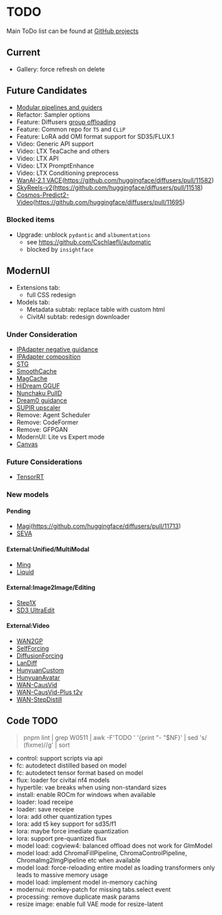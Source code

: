# TODO

Main ToDo list can be found at [GitHub projects](https://github.com/users/vladmandic/projects)

## Current

- Gallery: force refresh on delete

## Future Candidates

- [Modular pipelines and guiders](https://github.com/huggingface/diffusers/issues/11915)  
- Refactor: Sampler options  
- Feature: Diffusers [group offloading](https://github.com/vladmandic/sdnext/issues/4049)  
- Feature: Common repo for `T5` and `CLiP`  
- Feature: LoRA add OMI format support for SD35/FLUX.1  
- Video: Generic API support  
- Video: LTX TeaCache and others  
- Video: LTX API  
- Video: LTX PromptEnhance
- Video: LTX Conditioning preprocess
- [WanAI-2.1 VACE](https://huggingface.co/Wan-AI/Wan2.1-VACE-14B)(https://github.com/huggingface/diffusers/pull/11582)  
- [SkyReels-v2](https://github.com/SkyworkAI/SkyReels-V2)(https://github.com/huggingface/diffusers/pull/11518)  
- [Cosmos-Predict2-Video](https://huggingface.co/nvidia/Cosmos-Predict2-2B-Video2World)(https://github.com/huggingface/diffusers/pull/11695)  

### Blocked items

- Upgrade: unblock `pydantic` and `albumentations`
  - see <https://github.com/Cschlaefli/automatic>
  - blocked by `insightface`

## ModernUI

- Extensions tab:
  - full CSS redesign
- Models tab: 
  - Metadata subtab: replace table with custom html
  - CivitAI subtab: redesign downloader

### Under Consideration

- [IPAdapter negative guidance](https://github.com/huggingface/diffusers/discussions/7167)  
- [IPAdapter composition](https://huggingface.co/ostris/ip-composition-adapter)  
- [STG](https://github.com/huggingface/diffusers/blob/main/examples/community/README.md#spatiotemporal-skip-guidance)  
- [SmoothCache](https://github.com/huggingface/diffusers/issues/11135)  
- [MagCache](https://github.com/lllyasviel/FramePack/pull/673/files)
- [HiDream GGUF](https://github.com/huggingface/diffusers/pull/11550)  
- [Nunchaku PulID](https://github.com/mit-han-lab/nunchaku/pull/274)  
- [Dream0 guidance](https://huggingface.co/ByteDance/DreamO)  
- [SUPIR upscaler](https://github.com/Fanghua-Yu/SUPIR)  
- Remove: Agent Scheduler  
- Remove: CodeFormer  
- Remove: GFPGAN  
- ModernUI: Lite vs Expert mode  
- [Canvas](https://konvajs.org/)  

### Future Considerations
- [TensorRT](https://github.com/huggingface/diffusers/pull/11173)  

### New models

#### Pending
- [Magi](https://github.com/SandAI-org/MAGI-1)(https://github.com/huggingface/diffusers/pull/11713)  
- [SEVA](https://github.com/huggingface/diffusers/pull/11440)  
#### External:Unified/MultiModal
- [Ming](https://github.com/inclusionAI/Ming)  
- [Liquid](https://github.com/FoundationVision/Liquid)  
#### External:Image2Image/Editing
- [Step1X](https://github.com/stepfun-ai/Step1X-Edit)  
- [SD3 UltraEdit](https://github.com/HaozheZhao/UltraEdit)  
#### External:Video
- [WAN2GP](https://github.com/deepbeepmeep/Wan2GP)  
- [SelfForcing](https://github.com/guandeh17/Self-Forcing)  
- [DiffusionForcing](https://github.com/kwsong0113/diffusion-forcing-transformer)  
- [LanDiff](https://github.com/landiff/landiff)  
- [HunyuanCustom](https://github.com/Tencent-Hunyuan/HunyuanCustom)  
- [HunyuanAvatar](https://huggingface.co/tencent/HunyuanVideo-Avatar)  
- [WAN-CausVid](https://huggingface.co/lightx2v/Wan2.1-T2V-14B-CausVid)  
- [WAN-CausVid-Plus t2v](https://github.com/goatWu/CausVid-Plus/)  
- [WAN-StepDistill](https://huggingface.co/lightx2v/Wan2.1-T2V-14B-StepDistill-CfgDistill)  

## Code TODO

> pnpm lint | grep W0511 | awk -F'TODO ' '{print "- "$NF}' | sed 's/ (fixme)//g' | sort
 
- control: support scripts via api
- fc: autodetect distilled based on model
- fc: autodetect tensor format based on model
- flux: loader for civitai nf4 models
- hypertile: vae breaks when using non-standard sizes
- install: enable ROCm for windows when available
- loader: load receipe
- loader: save receipe
- lora: add other quantization types
- lora: add t5 key support for sd35/f1
- lora: maybe force imediate quantization
- lora: support pre-quantized flux
- model load: cogview4: balanced offload does not work for GlmModel
- model load: add ChromaFillPipeline, ChromaControlPipeline, ChromaImg2ImgPipeline etc when available
- model load: force-reloading entire model as loading transformers only leads to massive memory usage
- model load: implement model in-memory caching
- modernui: monkey-patch for missing tabs.select event
- processing: remove duplicate mask params
- resize image: enable full VAE mode for resize-latent
